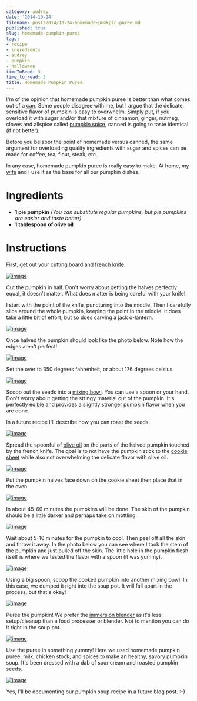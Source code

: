 ```yaml
---
category: audrey
date: '2014-10-24'
filename: posts2014/10-24-homemade-pumkpin-puree.md
published: true
slug: homemade-pumpkin-puree
tags:
- recipe
- ingredients
- audrey
- pumpkin
- halloween
timeToRead: 3
time_to_read: 3
title: Homemade Pumpkin Puree
---
```


I'm of the opinion that homemade pumpkin puree is better than what
comes out of a
[can](http://www.amazon.com/Farmers-Market-Organic-Pumpkin-15-Ounce/dp/B0062A87HA/ref=sr_1_1?tag=mlinar-20).
Some people disagree with me, but I argue that the delicate, sensitive
flavor of pumpkin is easy to overwhelm. Simply put, if you overload it
with sugar and/or that mixture of cinnamon, ginger, nutmeg, cloves and
allspice called [pumpkin
spice](http://www.amazon.com/Culinary-Secrets-Pumpkin-Pie-Spice/dp/B00OGNFZA2/ref=sr_1_14?tag=mlinar-20),
canned is going to taste identical (if not better).

Before you belabor the point of homemade versus canned, the same
argument for overloading quality ingredients with sugar and spices can
be made for coffee, tea, flour, steak, etc.

In any case, homemade pumpkin puree is really easy to make. At home, my
[wife](https://twitter.com/audreyr) and I use it as the base for all our
pumpkin dishes.

Ingredients
===========

-   **1 pie pumpkin** *(You can substitute regular pumpkins, but pie
    pumpkins are easier and taste better)*
-   **1 tablespoon of olive oil**

Instructions
============

First, get out your [cutting
board](http://www.amazon.com/Microban-Antimicrobial-Cutting-Board-Green/dp/B00BM9939C/ref=sr_1_1?tag=mlinar-20)
and [french
knife](http://www.amazon.com/Victorinox-Fibrox-8-Inch-Chefs-Knife/dp/B000638D32/ref=zg_bs_289857_1?tag=mlinar-20).

[![image](../../.vuepress/assets/images/homemade-pumpkin-puree/pumpkin-uncut.jpg)](../../.vuepress/assets/images/homemade-pumpkin-puree/pumpkin-uncut.jpg)

Cut the pumpkin in half. Don't worry about getting the halves perfectly
equal, it doesn't matter. What does matter is being careful with your
knife!

I start with the point of the knife, puncturing into the middle. Then I
carefully slice around the whole pumpkin, keeping the point in the
middle. It does take a little bit of effort, but so does carving a jack
o-lantern.

[![image](../../.vuepress/assets/images/homemade-pumpkin-puree/slicing-pumpkin.jpg)](../../.vuepress/assets/images/homemade-pumpkin-puree/slicing-pumpkin.jpg)

Once halved the pumpkin should look like the photo below. Note how the
edges aren't perfect!

[![image](../../.vuepress/assets/images/homemade-pumpkin-puree/halved-pumpkin.jpg)](../../.vuepress/assets/images/homemade-pumpkin-puree/halved-pumpkin.jpg)

Set the over to 350 degrees fahrenheit, or about 176 degrees celsius.

[![image](../../.vuepress/assets/images/homemade-pumpkin-puree/setting-oven.jpg)](../../.vuepress/assets/images/homemade-pumpkin-puree/setting-oven.jpg)

Scoop out the seeds into a [mixing
bowl](http://www.amazon.com/iSi-Basics-Flexible-Silicone-Mixing/dp/B000S17WNO/ref=sr_1_7?tag=mlinar-20).
You can use a spoon or your hand. Don't worry about getting the stringy
material out of the pumpkin. It's perfectly edible and provides a
slightly stronger pumpkin flavor when you are done.

In a future recipe I'll describe how you can roast the seeds.

[![image](../../.vuepress/assets/images/homemade-pumpkin-puree/scoop-out-pumpkin.jpg)](../../.vuepress/assets/images/homemade-pumpkin-puree/scoop-out-pumpkin.jpg)

Spread the spoonful of [olive
oil](http://www.amazon.com/California-Olive-Ranch-Extra-Virgin/dp/B004ULUVU4/ref=sr_1_1?tag=mlinar-20)
on the parts of the halved pumpkin touched by the french knife. The goal
is to not have the pumpkin stick to the [cookie
sheet](http://www.amazon.com/Nordic-Ware-Natural-Aluminum-Commercial/dp/B000G0KJG4/ref=sr_1_1?tag=mlinar-20)
while also not overwhelming the delicate flavor with olive oil.

[![image](../../.vuepress/assets/images/homemade-pumpkin-puree/oiling-pumpkins.jpg)](../../.vuepress/assets/images/homemade-pumpkin-puree/oiling-pumpkins.jpg)

Put the pumpkin halves face down on the cookie sheet then place that in
the oven.

[![image](../../.vuepress/assets/images/homemade-pumpkin-puree/oven.jpg)](../../.vuepress/assets/images/homemade-pumpkin-puree/oven.jpg)

In about 45-60 minutes the pumpkins will be done. The skin of the
pumpkin should be a little darker and perhaps take on mottling.

[![image](../../.vuepress/assets/images/homemade-pumpkin-puree/done-pumpkins.jpg)](../../.vuepress/assets/images/homemade-pumpkin-puree/done-pumpkins.jpg)

Wait about 5-10 minutes for the pumpkin to cool. Then peel off all the
skin and throw it away. In the photo below you can see where I took the
stem of the pumpkin and just pulled off the skin. The little hole in the
pumpkin flesh itself is where we tested the flavor with a spoon (it was
yummy).

[![image](../../.vuepress/assets/images/homemade-pumpkin-puree/peeling-pumpkin.jpg)](../../.vuepress/assets/images/homemade-pumpkin-puree/peeling-pumpkin.jpg)

Using a big spoon, scoop the cooked pumpkin into another mixing bowl. In
this case, we dumped it right into the soup pot. It will fall apart in
the process, but that's okay!

[![image](../../.vuepress/assets/images/homemade-pumpkin-puree/cooked-pumpkin.jpg)](../../.vuepress/assets/images/homemade-pumpkin-puree/cooked-pumpkin.jpg)

Puree the pumpkin! We prefer the [immersion
blender](http://www.amazon.com/Cuisinart-HB-155PC-Blender-Blending-Attachments/dp/B00DOK0R2O/ref=sr_1_3?tag=mlinar-20)
as it's less setup/cleanup than a food processer or blender. Not to
mention you can do it right in the soup pot.

[![image](../../.vuepress/assets/images/homemade-pumpkin-puree/pumpkin-puree.jpg)](../../.vuepress/assets/images/homemade-pumpkin-puree/pumpkin-puree.jpg)

Use the puree in something yummy! Here we used homemade pumpkin puree,
milk, chicken stock, and spices to make an healthy, savory pumpkin soup.
It's been dressed with a dab of sour cream and roasted pumpkin seeds.

[![image](../../.vuepress/assets/images/homemade-pumpkin-puree/pumpkin-soup.jpg)](../../.vuepress/assets/images/homemade-pumpkin-puree/pumpkin-soup.jpg)

Yes, I'll be documenting our pumpkin soup recipe in a future blog post.
:-)
